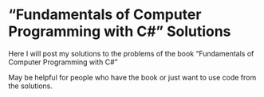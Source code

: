 # “Fundamentals of Computer Programming with C#” Solutions
Here I will post my solutions to the problems of the book “Fundamentals of Computer Programming with C#”

May be helpful for people who have the book or just want to use code from the solutions.
